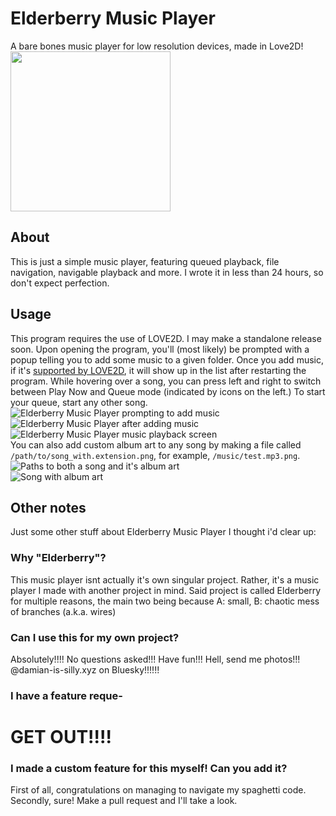 # Elderberry Music Player
 A bare bones music player for low resolution devices, made in Love2D!<br>
<img src="https://github.com/user-attachments/assets/5448be9c-e915-4f95-a5fc-afff8cba8d01" width="256px" height="256px" style="image-rendering: crisp-edges;">
## About
This is just a simple music player, featuring queued playback, file navigation, navigable playback and more. I wrote it in less than 24 hours, so don't expect perfection.
## Usage
This program requires the use of LOVE2D. I may make a standalone release soon.
Upon opening the program, you'll (most likely) be prompted with a popup telling you to add some music to a given folder. Once you add music, if it's [supported by LOVE2D](https://love2d.org/wiki/Audio_Formats), it will show up in the list after restarting the program. While hovering over a song, you can press left and right to switch between Play Now and Queue mode (indicated by icons on the left.) To start your queue, start any other song.<br>
![Elderberry Music Player prompting to add music](https://github.com/user-attachments/assets/16ecc2a7-1e69-49a0-b7f8-2a240854d05c) ![Elderberry Music Player after adding music](https://github.com/user-attachments/assets/42b2be55-d234-419f-8fac-9599148d3878) ![Elderberry Music Player music playback screen](https://github.com/user-attachments/assets/00be5b03-8a3a-4d14-9699-c501af4e41c2) <br>
You can also add custom album art to any song by making a file called `/path/to/song_with.extension.png`, for example, `/music/test.mp3.png`.<br>
![Paths to both a song and it's album art](https://github.com/user-attachments/assets/eacd5d9e-4a6f-4b9e-8f53-e3eb7ddbc7c7)<br>
![Song with album art](https://github.com/user-attachments/assets/148e715b-13b0-47ac-8c94-c9e3ec71e240)
## Other notes
Just some other stuff about Elderberry Music Player I thought i'd clear up:
### Why "Elderberry"?
This music player isnt actually it's own singular project. Rather, it's a music player I made with another project in mind. Said project is called Elderberry for multiple reasons, the main two being because A: small, B: chaotic mess of branches (a.k.a. wires)
### Can I use this for my own project?
Absolutely!!!! No questions asked!!! Have fun!!! Hell, send me photos!!! @damian-is-silly.xyz on Bluesky!!!!!!
### I have a feature reque-
# GET OUT!!!!
### I made a custom feature for this myself! Can you add it?
First of all, congratulations on managing to navigate my spaghetti code.
Secondly, sure! Make a pull request and I'll take a look.

